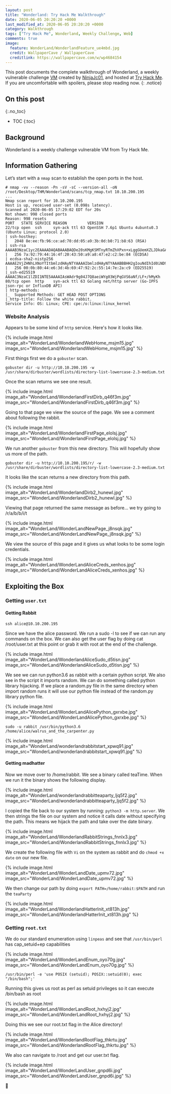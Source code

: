 ```yaml
---
layout: post
title: "Wonderland: Try Hack Me Walkthrough"
date: 2020-06-05 20:20:20 +0000
last_modified_at: 2020-06-05 20:20:20 +0000
category: Walkthrough
tags: ["Try Hack Me", Wonderland, Weekly Challenge, Web]
comments: true
image:
  feature: WonderLand/WonderlandFeature_ue4mbd.jpg
  credit: WallpaperCave / WallpaperCave
  creditlink: https://wallpapercave.com/w/wp4684154
---
```


This post documents the complete walkthrough of Wonderland, a weekly vulnerable challenge [VM][1] created by [NinjaJc01][2], and hosted at [Try Hack Me][3]. If you are uncomfortable with spoilers, please stop reading now.
{: .notice}

<!--more-->

## On this post
{:.no_toc}

* TOC
{:toc}

## Background

Wonderland is a weekly challenge vulnerable VM from Try Hack Me.

## Information Gathering

Let’s start with a `nmap` scan to establish the open ports in the host.

```
# nmap -vv --reason -Pn -sV -sC --version-all -oN /root/Desktop/THM/Wonderland/scans/tcp_nmap.txt 10.10.200.195
...
Nmap scan report for 10.10.200.195
Host is up, received user-set (0.098s latency).
Scanned at 2020-06-05 17:29:02 EDT for 20s
Not shown: 998 closed ports
Reason: 998 resets
PORT   STATE SERVICE REASON         VERSION
22/tcp open  ssh     syn-ack ttl 63 OpenSSH 7.6p1 Ubuntu 4ubuntu0.3 (Ubuntu Linux; protocol 2.0)
| ssh-hostkey: 
|   2048 8e:ee:fb:96:ce:ad:70:dd:05:a9:3b:0d:b0:71:b8:63 (RSA)
| ssh-rsa AAAAB3NzaC1yc2EAAAADAQABAAABAQDe20sKMgKSMTnyRTmZhXPxn+xLggGUemXZLJDkaGAkZSMgwM3taNTc8OaEku7BvbOkqoIya4ZI8vLuNdMnESFfB22kMWfkoB0zKCSWzaiOjvdMBw559UkLCZ3bgwDY2RudNYq5YEwtqQMFgeRCC1/rO4h4Hl0YjLJufYOoIbK0EPaClcDPYjp+E1xpbn3kqKMhyWDvfZ2ltU1Et2MkhmtJ6TH2HA+eFdyMEQ5SqX6aASSXM7OoUHwJJmptyr2aNeUXiytv7uwWHkIqk3vVrZBXsyjW4ebxC3v0/Oqd73UWd5epuNbYbBNls06YZDVI8wyZ0eYGKwjtogg5+h82rnWN
|   256 7a:92:79:44:16:4f:20:43:50:a9:a8:47:e2:c2:be:84 (ECDSA)
| ecdsa-sha2-nistp256 AAAAE2VjZHNhLXNoYTItbmlzdHAyNTYAAAAIbmlzdHAyNTYAAABBBHH2gIouNdIhId0iND9UFQByJZcff2CXQ5Esgx1L96L50cYaArAW3A3YP3VDg4tePrpavcPJC2IDonroSEeGj6M=
|   256 00:0b:80:44:e6:3d:4b:69:47:92:2c:55:14:7e:2a:c9 (ED25519)
|_ssh-ed25519 AAAAC3NzaC1lZDI1NTE5AAAAIAsWAdr9g04J7Q8aeiWYg03WjPqGVS6aNf/LF+/hMyKh
80/tcp open  http    syn-ack ttl 63 Golang net/http server (Go-IPFS json-rpc or InfluxDB API)
| http-methods: 
|_  Supported Methods: GET HEAD POST OPTIONS
|_http-title: Follow the white rabbit.
Service Info: OS: Linux; CPE: cpe:/o:linux:linux_kernel

```

### Website Analysis

Appears to be some kind of `http` service. Here's how it looks like.

{% include image.html image_alt="WonderLand/WonderlandWebHome_msjm15.jpg" image_src="WonderLand/WonderlandWebHome_msjm15.jpg" %}

First things first we do a `gobuster` scan.

```
gobuster dir -u http://10.10.200.195 -w /usr/share/dirbuster/wordlists/directory-list-lowercase-2.3-medium.txt
```

Once the scan returns we see one result.

{% include image.html image_alt="WonderLand/WonderlandFirstDirb_q46f3m.jpg" image_src="WonderLand/WonderlandFirstDirb_q46f3m.jpg" %}

Going to that page we view the source of the page. We see a comment about following the rabbit.

{% include image.html image_alt="WonderLand/WonderlandFirstPage_elolsj.jpg" image_src="WonderLand/WonderlandFirstPage_elolsj.jpg" %}

We run another `gobuster` from this new directory. This will hopefully show us more of the path.

```
gobuster dir -u http://10.10.200.195/r/ -w /usr/share/dirbuster/wordlists/directory-list-lowercase-2.3-medium.txt
```

It looks like the scan returns a new directory from this path.

{% include image.html image_alt="WonderLand/WonderlandDirb2_hunewl.jpg" image_src="WonderLand/WonderlandDirb2_hunewl.jpg" %}

Viewing that page returned the same message as before... we try going to /r/a/b/b/i/t

{% include image.html image_alt="WonderLand/WonderLandNewPage_j8nsqk.jpg" image_src="WonderLand/WonderLandNewPage_j8nsqk.jpg" %}

We view the source of this page and it gives us what looks to be some login credentials.

{% include image.html image_alt="WonderLand/WonderLandAliceCreds_xenhos.jpg" image_src="WonderLand/WonderLandAliceCreds_xenhos.jpg" %}

## Exploiting the Box

### Getting `user.txt`

#### Getting Rabbit

```
ssh alice@10.10.200.195
```

Since we have the alice password. We run a sudo -l to see if we can run any commands on the box. We can also get the user flag by doing cat /root/user.txt at this point or grab it with root at the end of the challenge.

{% include image.html image_alt="WonderLand/WonderlandAliceSudo_d5tisn.jpg" image_src="WonderLand/WonderlandAliceSudo_d5tisn.jpg" %}

We see we can run python3.6 as rabbit with a certain python script. We also see in the script it imports random. We can do something called python library hijacking. If we place a random.py file in the same directory when import random runs it will use our python file instead of the random.py library python file.

{% include image.html image_alt="WonderLand/WonderLandAlicePython_gxrxbe.jpg" image_src="WonderLand/WonderLandAlicePython_gxrxbe.jpg" %}


```
sudo -u rabbit /usr/bin/python3.6 /home/alice/walrus_and_the_carpenter.py 

```

{% include image.html image_alt="WonderLand/wonderlandrabbitstart_xpwq91.jpg" image_src="WonderLand/wonderlandrabbitstart_xpwq91.jpg" %}

#### Getting madhatter

Now we move over to /home/rabbit. We see a binary called teaTime. When we run it the binary shows the following display.

{% include image.html image_alt="WonderLand/wonderlandrabbitteaparty_ljq5f2.jpg" image_src="WonderLand/wonderlandrabbitteaparty_ljq5f2.jpg" %}

I copied the file back to our system by running: `python3 -m http.server`. We then strings the file on our system and notice it calls date without specifying the path. This means we hijack the path and take over the date binary.

{% include image.html image_alt="WonderLand/WonderlandRabbitStrings_fnnlx3.jpg" image_src="WonderLand/WonderlandRabbitStrings_fnnlx3.jpg" %}

We create the following file with `Vi` on the system as rabbit and do `chmod +x date` on our new file.

{% include image.html image_alt="WonderLand/WonderLandDate_upmv72.jpg" image_src="WonderLand/WonderLandDate_upmv72.jpg" %}

We then change our path by doing `export PATH=/home/rabbit:$PATH` and run the `teaParty` 

{% include image.html image_alt="WonderLand/WonderlandHatterInit_xt813h.jpg" image_src="WonderLand/WonderlandHatterInit_xt813h.jpg" %}

### Getting `root.txt`

We do our standard enumeration using `linpeas` and see that `/usr/bin/perl` has cap_setuid+ep capabilities 

{% include image.html image_alt="WonderLand/WonderLandEnum_oyo70g.jpg" image_src="WonderLand/WonderLandEnum_oyo70g.jpg" %}

```
/usr/bin/perl -e 'use POSIX (setuid); POSIX::setuid(0); exec "/bin/bash";'
```

Running this gives us root as perl as setuid privileges so it can execute /bin/bash as root

{% include image.html image_alt="WonderLand/WonderLandRoot_hxhyj2.jpg" image_src="WonderLand/WonderLandRoot_hxhyj2.jpg" %}

Doing this we see our root.txt flag in the Alice directory!

{% include image.html image_alt="WonderLand/WonderlandRootFlag_thkrtu.jpg" image_src="WonderLand/WonderlandRootFlag_thkrtu.jpg" %}

We also can navigate to /root and get our user.txt flag.

{% include image.html image_alt="WonderLand/WonderLandUser_gnpd6i.jpg" image_src="WonderLand/WonderLandUser_gnpd6i.jpg" %}


:dancer:

[1]: https://tryhackme.com/room/wonderland
[2]: https://tryhackme.com/p/NinjaJc01
[3]: https://tryhackme.com
